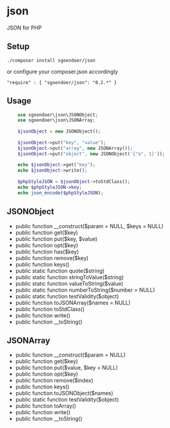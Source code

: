 # json

JSON for PHP

## Setup

    ./composer install sgoendoer/json

or configure your composer.json accordingly

    "require" : { "sgoendoer/json": "0.2.*" }

## Usage

```php
    use sgoendoer\json\JSONObject;
    use sgoendoer\json\JSONArray;
    
    $jsonObject = new JSONObject();
    
    $jsonObject->put("key", "value");
    $jsonObject->put("array", new JSONArray());
    $jsonObject->put("object", new JSONObject('{"a", 1}'));
    
    echo $jsonObject->get("key");
    echo $jsonObject->write();
    
    $phpStyleJSON = $jsonObject->toStdClass();
    echo $phpStyleJSON->key;
    echo json_encode($phpStyleJSON);
```

## JSONObject

* public function __construct($param = NULL, $keys = NULL)
* public function get($key)
* public function put($key, $value)
* public function opt($key)
* public function has($key)
* public function remove($key)
* public function keys()
* public static function quote($string)
* public static function stringToValue($string)
* public static function valueToString($value)
* public static function numberToString($number = NULL)
* public static function testValidity($object)
* public function toJSONArray($names = NULL)
* public function toStdClass()
* public function write()
* public function __toString()

## JSONArray

* public function __construct($param = NULL)
* public function get($key)
* public function put($value, $key = NULL)
* public function opt($key)
* public function remove($index)
* public function keys()
* public function toJSONObject($names)
* public static function testValidity($object)
* public function toArray()
* public function write()
* public function __toString()
